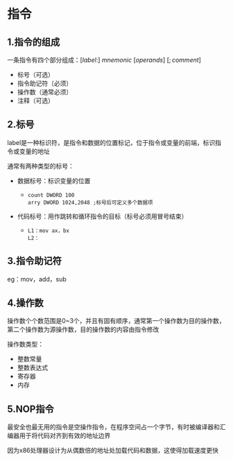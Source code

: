 # 指令



## 1.指令的组成

一条指令有四个部分组成：$[label:]\ mnemonic\ [operands]\ [;comment]$

* 标号（可选）
* 指令助记符（必须）
* 操作数（通常必须）
* 注释（可选）



## 2.标号

label是一种标识符，是指令和数据的位置标记，位于指令或变量的前端，标识指令或变量的地址

通常有两种类型的标号：

* 数据标号：标识变量的位置

  * ```assembly
    count DWORD 100
    arry DWORD 1024,2048 ;标号后可定义多个数据项
    ```

* 代码标号：用作跳转和循环指令的目标（标号必须用冒号结束）

  * ```ass
    L1：mov ax，bx
    L2： 
    ```

    

## 3.指令助记符

eg：mov，add，sub



## 4.操作数

操作数个个数范围是0~3个，并且有固有顺序，通常第一个操作数为目的操作数，第二个操作数为源操作数，目的操作数的内容由指令修改

操作数类型：

* 整数常量
* 整数表达式
* 寄存器
* 内存



## 5.NOP指令

最安全也最无用的指令是空操作指令，在程序空间占一个字节，有时被编译器和汇编器用于将代码对齐到有效的地址边界

因为x86处理器设计为从偶数倍的地址处加载代码和数据，这使得加载速度更快
